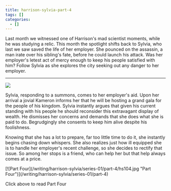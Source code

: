 ```yaml
---
title: harrison-sylvia-part-4
tags: []
categories:
  - []
---
```

Last month we witnessed one of Harrison's mad scientist moments, while he was studying a relic.  This month the spotlight shifts back to Sylvia, who last we saw saved the life of her employer.  She pounced on the assassin, a man irate over his sibling's fate, before he could launch his attack.  Was her employer's letest act of mercy enough to keep his people satisfied with him?  Follow Sylvia as she explores the city seeking out any danger to her employer.<!-- more --><hr class="clear-both center-fade"/><div class="embedded-image-left">![](/writing/harrison-sylvia/series-01/harrison-sylvia-1.jpg)</div> 
 
Sylvia, responding to a summons, comes to her employer's aid.  Upon her arrival a jovial Kameron informs her that he will be hosting a grand gala for the people of his kingdom.  Sylvia instantly argues that given his current standing with his people he should reconsider this extravagant display of wealth.  He dismisses her concerns and demands that she does what she is paid to do.  Begrudgingly she consents to keep him alive despite his foolishness.
 
Knowing that she has a lot to prepare, far too little time to do it, she instantly begins chasing down whispers.  She also realizes just how ill equipped she is to handle her employer's recent challenge, so she decides to rectify that issue.  So among her stops is a friend, who can help her but that help always comes at a price.
 
<div class="clear-both center">
[![Part Four](/writing/harrison-sylvia/series-01/part-4/hs104.jpg "Part Four")](/writing/harrison-sylvia/series-01/part-4)<p>Click above to read Part Four</p></div> 